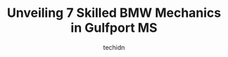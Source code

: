 ---
layout: ampstory
image: https://images.unsplash.com/photo-1630381933629-1ea495aab22d?ixlib=rb-4.0.3&ixid=MnwxMjA3fDB8MHxwaG90by1wYWdlfHx8fGVufDB8fHx8&auto=format&fit=crop&w=640&h=853&q=80
author: techidn
featured: false
description: Experience the excellence of automotive service by visiting the 7 best BMW Mechanic in Gulfport MS, USA. With their expertise, attention to detail, and commitment to customer satisfaction, y
title: Unveiling 7 Skilled BMW Mechanics in Gulfport MS
cover:
   title: Unveiling 7 Skilled BMW Mechanics in Gulfport MS
   subtitle: Rickpate
   background: https://images.unsplash.com/photo-1630381933629-1ea495aab22d?ixlib=rb-4.0.3&ixid=MnwxMjA3fDB8MHxwaG90by1wYWdlfHx8fGVufDB8fHx8&auto=format&fit=crop&w=640&h=853&q=80

pages: 
 - layout: thirds
   top: <h1>#1 Precision Tune Auto Care</h1>
   bottom: "<p>These guys were super helpful and compassionate. Our car stranded us nearby as we were trying to make it home. They helped us quickly and even taught us how to fix the pr</p>"
   background: https://www.knot35.com/toplist/wp-content/uploads/2023/06/best-bmw-mechanic-1-in-gulfport-ms-1685831310.jpeg
   backgroundblur: true
 - layout: thirds
   top: <h1>#2 Performance Tire & Wheel - Tire Alignment Gulfport MS, Tire Replacement, Tire Repair, Tire Shop, Wheel Alignment</h1>
   bottom: "<p>12101 US 49, Gulfport, MS 39503, United States</p>"
   background: https://www.knot35.com/toplist/wp-content/uploads/2023/06/best-bmw-mechanic-2-in-gulfport-ms-1685831310.jpeg
   cta:
      link: https://www.knot35.com/toplist/unveiling-7-skilled-bmw-mechanics-in-gulfport-ms/
      text: Unveiling 7 Skilled BMW Mechanics in Gulfport MS
 - layout: thirds
   top: <h1>#3 Walmart Auto Care Centers</h1>
   bottom: "<p>9350 US 49, Gulfport, MS 39503, United States</p>"
   background: https://www.knot35.com/toplist/wp-content/uploads/2023/06/best-bmw-mechanic-3-in-gulfport-ms-1685831311.jpeg
   cta:
      link: https://www.knot35.com/toplist/unveiling-7-skilled-bmw-mechanics-in-gulfport-ms/
      text: Unveiling 7 Skilled BMW Mechanics in Gulfport MS
 - layout: thirds
   top: <h1>#4 Firestone Complete Auto Care</h1>
   bottom: "<p>655 Courthouse Rd, Gulfport, MS 39507, United States</p>"
   background: https://images.unsplash.com/photo-1540457036297-448b6b99e91c?ixlib=rb-4.0.3&ixid=MnwxMjA3fDB8MHxwaG90by1wYWdlfHx8fGVufDB8fHx8&auto=format&fit=crop&w=640&h=853&q=80
   cta:
      link: https://www.knot35.com/toplist/unveiling-7-skilled-bmw-mechanics-in-gulfport-ms/
      text: Unveiling 7 Skilled BMW Mechanics in Gulfport MS
 - layout: thirds
   top: <h1>#5 Chucks Automotive</h1>
   bottom: "<p>13361 Dedeaux Rd, Gulfport, MS 39503, United States</p>"
   background: https://images.unsplash.com/photo-1580610447943-1bfbef5efe07?ixlib=rb-4.0.3&ixid=MnwxMjA3fDB8MHxwaG90by1wYWdlfHx8fGVufDB8fHx8&auto=format&fit=crop&w=640&h=853&q=80
   cta:
      link: https://www.knot35.com/toplist/unveiling-7-skilled-bmw-mechanics-in-gulfport-ms/
      text: Unveiling 7 Skilled BMW Mechanics in Gulfport MS
 - layout: thirds
   top: <h1>#6 Randalls Autohaus</h1>
   bottom: "<p>2160 E Pass Rd, Gulfport, MS 39507, United States</p>"
   background: https://images.unsplash.com/photo-1632260260864-caf7fde5ec36?ixlib=rb-4.0.3&ixid=MnwxMjA3fDB8MHxwaG90by1wYWdlfHx8fGVufDB8fHx8&auto=format&fit=crop&w=640&h=853&q=80
   cta:
      link: https://www.knot35.com/toplist/unveiling-7-skilled-bmw-mechanics-in-gulfport-ms/
      text: Unveiling 7 Skilled BMW Mechanics in Gulfport MS
 - layout: thirds
   top: <h1>#7 Rus Motors LLC</h1>
   bottom: "<p>9150 US 49, Gulfport, MS 39503, United States</p>"
   background: https://images.unsplash.com/photo-1620421680010-0766ff230392?ixlib=rb-4.0.3&ixid=MnwxMjA3fDB8MHxwaG90by1wYWdlfHx8fGVufDB8fHx8&auto=format&fit=crop&w=640&h=853&q=80
   cta:
      link: https://www.knot35.com/toplist/unveiling-7-skilled-bmw-mechanics-in-gulfport-ms/
      text: Unveiling 7 Skilled BMW Mechanics in Gulfport MS
 - layout: thirds
   middle: Continue reading...
   background: https://images.unsplash.com/photo-1604871000636-074fa5117945?ixlib=rb-4.0.3&ixid=MnwxMjA3fDB8MHxwaG90by1wYWdlfHx8fGVufDB8fHx8&auto=format&fit=crop&w=640&h=853&q=80
   cta:
      link: https://www.knot35.com/toplist/unveiling-7-skilled-bmw-mechanics-in-gulfport-ms/
      text: Unveiling 7 Skilled BMW Mechanics in Gulfport MS
      
---